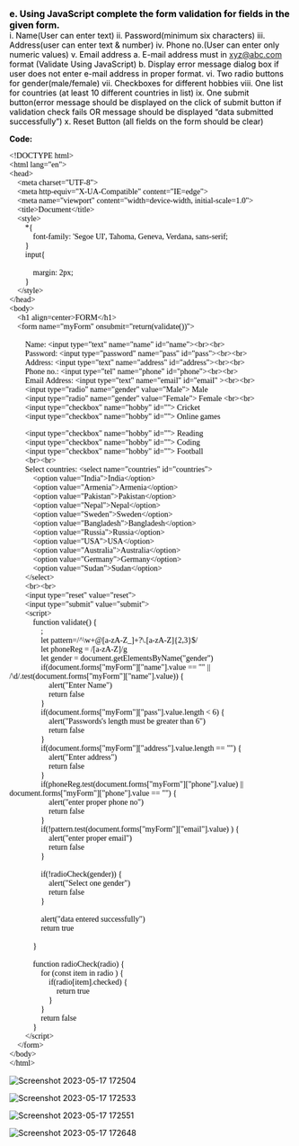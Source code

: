 <style>
    *{
        
        font-size:14px;
    }
    html body code{
        font: "Helvetica Neue",Helvetica,"Segoe UI",Arial,freesans,sans-serif;
        font-size: 14px !important;
        background: inherit !important
    }

    html body pre code, html body pre tt {
        font-family: jetbrains mono !important;
        font-size: 14px !important;
        background: inherit !important
    }

    body{
        color: #000 !important
    }

    li>code:first-child{
        font-size: 14px !important;
        font-weight: bolder;
    }
    
    html body code{
        font-size: 14px !important;
    }

    code{
        font-family:"Helvetica Neue",Helvetica,"Segoe UI",Arial,freesans,sans-serif !important;
    }

    #firstline{
        font-size: 16px !important;
        font-weight: bolder;
        color: #000;
    }
    img{
        max-height: 200px;
        object-fit: cover; 
    }

    
</style>
<span id="firstline">e. Using JavaScript complete the form validation for fields in the given form.</span><br>
i. Name(User can enter text)
ii. Password(minimum six characters)
iii. Address(user can enter text & number)
iv. Phone no.(User can enter only numeric values)
v. Email address
    a. E-mail address must in xyz@abc.com format (Validate Using JavaScript)
    b. Display error message dialog box if user does not enter e-mail address in proper format.
vi. Two radio buttons for gender(male/female)
vii. Checkboxes for different hobbies
viii. One list for countries (at least 10 different countries in list)
ix. One submit button(error message should be displayed on the click of submit button if validation check fails OR message should be displayed “data submitted successfully”)
x. Reset Button (all fields on the form should be clear) 

**Code:**

```
<!DOCTYPE html>
<html lang="en">
<head>
    <meta charset="UTF-8">
    <meta http-equiv="X-UA-Compatible" content="IE=edge">
    <meta name="viewport" content="width=device-width, initial-scale=1.0">
    <title>Document</title>
    <style>
        *{
            font-family: 'Segoe UI', Tahoma, Geneva, Verdana, sans-serif;
        }
        input{

            margin: 2px;
        }
    </style>
</head>
<body>
    <h1 align=center>FORM</h1>
    <form name="myForm" onsubmit="return(validate())">

        Name: <input type="text" name="name" id="name"><br><br>
        Password: <input type="password" name="pass" id="pass"><br><br>
        Address: <input type="text" name="address" id="address"><br><br>
        Phone no.: <input type="tel" name="phone" id="phone"><br><br>
        Email Address: <input type="text" name="email" id="email" ><br><br>
        <input type="radio" name="gender" value="Male"> Male 
        <input type="radio" name="gender" value="Female"> Female <br><br>
        <input type="checkbox" name="hobby" id=""> Cricket
        <input type="checkbox" name="hobby" id=""> Online games 
```
```
        <input type="checkbox" name="hobby" id=""> Reading
        <input type="checkbox" name="hobby" id=""> Coding
        <input type="checkbox" name="hobby" id=""> Football
        <br><br>
        Select countries: <select name="countries" id="countries">
            <option value="India">India</option>
            <option value="Armenia">Armenia</option>
            <option value="Pakistan">Pakistan</option>
            <option value="Nepal">Nepal</option>
            <option value="Sweden">Sweden</option>
            <option value="Bangladesh">Bangladesh</option>
            <option value="Russia">Russia</option>
            <option value="USA">USA</option>
            <option value="Australia">Australia</option>
            <option value="Germany">Germany</option>
            <option value="Sudan">Sudan</option>
        </select>
        <br><br>
        <input type="reset" value="reset"> 
        <input type="submit" value="submit">
        <script>
            function validate() {
                ;
                let pattern=/^\w+@[a-zA-Z_]+?\.[a-zA-Z]{2,3}$/
                let phoneReg = /[a-zA-Z]/g
                let gender = document.getElementsByName("gender")
                if(document.forms["myForm"]["name"].value == "" || /\d/.test(document.forms["myForm"]["name"].value)) {
                    alert("Enter Name")
                    return false
                }
                if(document.forms["myForm"]["pass"].value.length < 6) {
                    alert("Passwords's length must be greater than 6")
                    return false
                }
                if(document.forms["myForm"]["address"].value.length == "") {
                    alert("Enter address")
                    return false
                }
                if(phoneReg.test(document.forms["myForm"]["phone"].value) || document.forms["myForm"]["phone"].value == "") {
                    alert("enter proper phone no")
                    return false
                }
                if(!pattern.test(document.forms["myForm"]["email"].value) ) {
                    alert("enter proper email")
                    return false
                }
                
                if(!radioCheck(gender)) {
                    alert("Select one gender")
                    return false
                }

                alert("data entered successfully")
                return true
                
            }

            function radioCheck(radio) {
                for (const item in radio ) {
                    if(radio[item].checked) {
                        return true
                    }
                }
                return false
            }
        </script>
    </form>
</body>
</html>
```
![Screenshot 2023-05-17 172504](/assets/Screenshot%202023-05-17%20172504.png)

![Screenshot 2023-05-17 172533](/assets/Screenshot%202023-05-17%20172533.png)

![Screenshot 2023-05-17 172551](/assets/Screenshot%202023-05-17%20172551.png)

![Screenshot 2023-05-17 172648](/assets/Screenshot%202023-05-17%20172648.png)